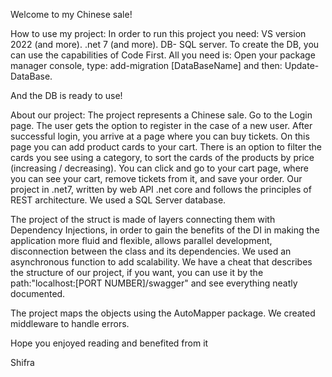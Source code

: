 Welcome to my Chinese sale!

How to use my project: In order to run this project you need: VS version 2022 (and more). .net 7 (and more). DB- SQL server. To create the DB, you can use the capabilities of Code First. All you need is: Open your package manager console, type: add-migration [DataBaseName] and then: Update-DataBase.

And the DB is ready to use!

About our project: The project represents a Chinese sale. Go to the Login page.
 The user gets the option to register in the case of a new user. After successful login, you arrive at a page where you can buy tickets. On this page you can add product cards to your cart. There is an option to filter the cards you see using a category, to sort the cards of the products by price (increasing / decreasing). You can click and go to your cart page, where you can see your cart, remove tickets from it, and save your order.
Our project in .net7, written by web API .net core and follows the principles of REST architecture. We used a SQL Server database.

 The project of the struct is made of layers connecting them with Dependency Injections, in order to gain the benefits of the DI in making the application more fluid and flexible, allows parallel development, disconnection between the class and its dependencies. We used an asynchronous function to add scalability. We have a cheat that describes the structure of our project, if you want, you can use it by the path:"localhost:[PORT NUMBER]/swagger" and see everything neatly documented.

The project maps the objects using the AutoMapper package. We created middleware to handle errors.

Hope you enjoyed reading and benefited from it

Shifra
